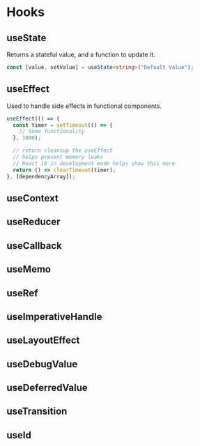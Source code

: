 # Hooks

## useState

Returns a stateful value, and a function to update it.

```typescript
const [value, setValue] = useState<string>("Default Value");
```

## useEffect

Used to handle side effects in functional components.

```typescript
useEffect(() => {
  const timer = setTimeout(() => {
    // Some functionality
  }, 1000);

  // return cleansup the useEffect
  // helps prevent memory leaks
  // React 18 in development mode helps show this more
  return () => clearTimeout(timer);
}, [dependencyArray]);
```

## useContext

## useReducer

## useCallback

## useMemo

## useRef

## useImperativeHandle

## useLayoutEffect

## useDebugValue

## useDeferredValue

## useTransition

## useId
